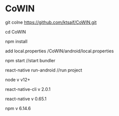 # CoWIN
git colne https://github.com/ktsaif/CoWIN.git

cd CoWIN

npm install

add local.properties  /CoWIN/android/local.properties

npm start //start bundler

react-native run-android //run project


node v v12+

react-native-cli v 2.0.1

react-native v 0.65.1

npm v 6.14.6
